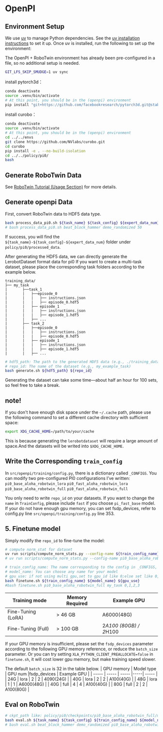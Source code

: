 # OpenPI
## Environment Setup

We use [uv](https://docs.astral.sh/uv/) to manage Python dependencies. See the [uv installation instructions](https://docs.astral.sh/uv/getting-started/installation/) to set it up. Once uv is installed, run the following to set up the environment:

 The OpenPI + RoboTwin environment has already been pre-configured in a file, so no additional setup is needed.

```bash
GIT_LFS_SKIP_SMUDGE=1 uv sync
```
install pytorch3d：
```bash
conda deactivate
source .venv/bin/activate
# At this point, you should be in the (openpi) environment
pip install "git+https://github.com/facebookresearch/pytorch3d.git@stable"
```
install curobo：

```bash
conda deactivate
source .venv/bin/activate
# At this point, you should be in the (openpi) environment
cd ../../envs
git clone https://github.com/NVlabs/curobo.git
cd curobo
pip install -e . --no-build-isolation
cd ../../policy/pi0/
bash
```

## Generate RoboTwin Data
See [RoboTwin Tutorial (Usage Section)](https://robotwin-platform.github.io/doc/usage/collect-data.html) for more details.

## Generate openpi Data
First, convert RoboTwin data to HDF5 data type.
``` bash
bash process_data_pi0.sh ${task_name} ${task_config} ${expert_data_num}
# bash process_data_pi0.sh beat_block_hammer demo_randomized 50
```

If success, you will find the `${task_name}-${task_config}-${expert_data_num}` folder under `policy/pi0/processed_data`.

After generating the HDF5 data, we can directly generate the LerobotDataset format data for pi0
If you want to create a multi-task dataset, please place the corresponding task folders according to the example below.

```
training_data/  
├── my_task
|       ├──task_1
|       |   ├──episode_0
|       |   |	├── instructions.json  
|       |   |	├── episode_0.hdf5  
|       |   ├── episode_1 
|       |   |	├── instructions.json  
|       |   |	├── episode_1.hdf5  
|       |	├── ...
|       ├── task_2
|       |   ├──episode_0
|       |   |	├── instructions.json  
|       |   |	├── episode_0.hdf5  
|       |   ├── episode_1 
|       |   |	├── instructions.json  
|       |   |	├── episode_1.hdf5  
|       |	├── ...
```

```bash
# hdf5_path: The path to the generated HDF5 data (e.g., ./training_data/my_task/)
# repo_id: The name of the dataset (e.g., my_example_task)
bash generate.sh ${hdf5_path} ${repo_id}
```

Generating the dataset can take some time—about half an hour for 100 sets, so feel free to take a break.

## note!
If you don't have enough disk space under the `~/.cache` path, please use the following command to set a different cache directory with sufficient space:
```bash
export XDG_CACHE_HOME=/path/to/your/cache
```

This is because generating the `lerobotdataset` will require a large amount of space.And the datasets will be writed into `$XDG_CACHE_HOME`.

## Write the Corresponding `train_config`
In `src/openpi/training/config.py`, there is a dictionary called `_CONFIGS`. You can modify two pre-configured PI0 configurations I’ve written:
`pi0_base_aloha_robotwin_lora` 
`pi0_fast_aloha_robotwin_lora`
`pi0_base_aloha_robotwin_full`
`pi0_fast_aloha_robotwin_full`

You only need to write `repo_id`  on your datasets.
If you want to change the `name` in `TrainConfig`, please include `fast` if you choose `pi_fast_base` model.
If your do not have enough gpu memory, you can set fsdp_devices, refer to config.py line `src/openpi/training/config.py` line 353.

## 5. Finetune model
Simply modify the `repo_id` to fine-tune the model:
```bash
# compute norm_stat for dataset
uv run scripts/compute_norm_stats.py --config-name ${train_config_name}
# uv run scripts/compute_norm_stats.py --config-name pi0_base_aloha_robotwin_full

# train_config_name: The name corresponding to the config in _CONFIGS, such as pi0_base_aloha_robotwin_full
# model_name: You can choose any name for your model
# gpu_use: if not using multi gpu,set to gpu_id like 0;else set like 0,1,2,3
bash finetune.sh ${train_config_name} ${model_name} ${gpu_use}
#bash finetune.sh pi0_base_aloha_robotwin_full my_task 0,1,2,3
```

| Training mode | Memory Required | Example GPU        |
| ------------------ | --------------- | ------------------ |
| Fine-Tuning (LoRA) | > 46 GB       | A6000(48G)           |
| Fine-Tuning (Full) | > 100 GB         | 2*A100 (80GB) / 2*H100 |

If your GPU memory is insufficient, please set the `fsdp_devices` parameter according to the following GPU memory reference, or reduce the `batch_size` parameter.
Or you can try setting `XLA_PYTHON_CLIENT_PREALLOCATE=false` in `finetune.sh`, it will cost lower gpu memory, but make training speed slower.

The default `batch_size` is 32 in the table below.
| GPU memory | Model type | GPU num |fsdp_devices | Example GPU |
| ----- | ----- | ----- |-----| ----- |
|  24G | lora | 2 | 2 | 4090(24G)  |
|  40G | lora | 2 | 2 | A100(40G)  |
|  48G | lora | 1 | 1 | A6000(48G) |
|  40G | full | 4 | 4 | A100(40G)  |
|  80G | full | 2 | 2 | A100(80G)  |

## Eval on RoboTwin

```bash
# ckpt_path like: policy/pi0/checkpoints/pi0_base_aloha_robotwin_full/my_task/30000
bash eval.sh ${task_name} ${task_config} ${train_config_name} ${model_name} ${seed} ${gpu_id}
# bash eval.sh beat_block_hammer demo_randomized pi0_base_aloha_robotwin_full my_task 0 0
```
